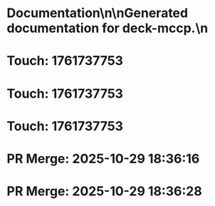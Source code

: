 # Documentation\n\nGenerated documentation for deck-mccp.\n

# Touch: 1761737753

# Touch: 1761737753

# Touch: 1761737753

# PR Merge: 2025-10-29 18:36:16

# PR Merge: 2025-10-29 18:36:28
